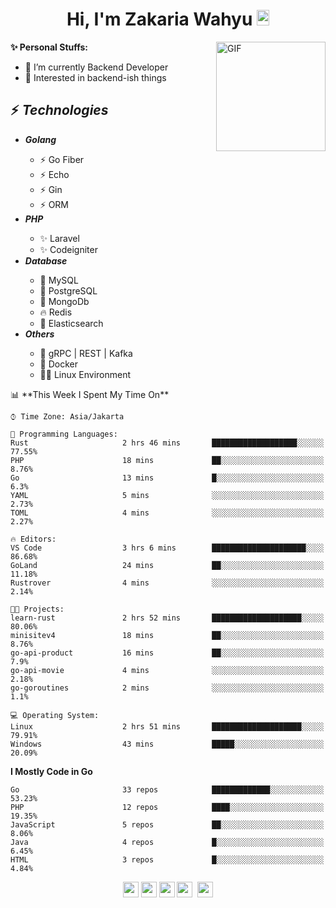 <h1 align="center">Hi, I'm Zakaria Wahyu <img src="https://github.com/TheDudeThatCode/TheDudeThatCode/blob/master/Assets/Hi.gif" width="20px" height="25px"></h1>

<img align="right" alt="GIF" height="175px" src="https://www.nayakapratama.co.id/wp-content/uploads/2019/07/Website-Maintenance.gif" />

**✨ Personal Stuffs:**
- 🔭 I’m currently Backend Developer
- 🌱 Interested in backend-ish things

<h2>⚡ <i>Technologies</i></h2>
<ul>
<li><strong><i>Golang</i></strong></li>
  <ul>
    <li>⚡ Go Fiber</li>
    <li>⚡ Echo</li>
    <li>⚡ Gin</li>
    <li>⚡ ORM</li>
  </ul>
<li><strong><i>PHP</i></strong></li>
  <ul>
    <li>✨ Laravel</li>
    <li>✨ Codeigniter</li>
  </ul>
<li><strong><i>Database</i></strong></li>
  <ul>
    <li>🐬 MySQL</li>
    <li>🐘 PostgreSQL</li>
    <li>🍃 MongoDb</li>
    <li>🔥 Redis</li>
    <li>🔎 Elasticsearch</li>
  </ul>
  <li><strong><i>Others</i></strong></li>
  <ul>
    <li>💫 gRPC | REST | Kafka</li>
    <li>🐳 Docker</li>
    <li>👨‍💻 Linux Environment</li>
  </ul>
</ul>
<!--START_SECTION:waka-->
📊 **This Week I Spent My Time On** 

```text
⌚︎ Time Zone: Asia/Jakarta

💬 Programming Languages: 
Rust                     2 hrs 46 mins       ███████████████████░░░░░░   77.55% 
PHP                      18 mins             ██░░░░░░░░░░░░░░░░░░░░░░░   8.76% 
Go                       13 mins             █░░░░░░░░░░░░░░░░░░░░░░░░   6.3% 
YAML                     5 mins              ░░░░░░░░░░░░░░░░░░░░░░░░░   2.73% 
TOML                     4 mins              ░░░░░░░░░░░░░░░░░░░░░░░░░   2.27%

🔥 Editors: 
VS Code                  3 hrs 6 mins        █████████████████████░░░░   86.68% 
GoLand                   24 mins             ██░░░░░░░░░░░░░░░░░░░░░░░   11.18% 
Rustrover                4 mins              ░░░░░░░░░░░░░░░░░░░░░░░░░   2.14%

🐱‍💻 Projects: 
learn-rust               2 hrs 52 mins       ████████████████████░░░░░   80.06% 
minisitev4               18 mins             ██░░░░░░░░░░░░░░░░░░░░░░░   8.76% 
go-api-product           16 mins             ██░░░░░░░░░░░░░░░░░░░░░░░   7.9% 
go-api-movie             4 mins              ░░░░░░░░░░░░░░░░░░░░░░░░░   2.18% 
go-goroutines            2 mins              ░░░░░░░░░░░░░░░░░░░░░░░░░   1.1%

💻 Operating System: 
Linux                    2 hrs 51 mins       ████████████████████░░░░░   79.91% 
Windows                  43 mins             █████░░░░░░░░░░░░░░░░░░░░   20.09%

```

**I Mostly Code in Go** 

```text
Go                       33 repos            █████████████░░░░░░░░░░░░   53.23% 
PHP                      12 repos            ████░░░░░░░░░░░░░░░░░░░░░   19.35% 
JavaScript               5 repos             ██░░░░░░░░░░░░░░░░░░░░░░░   8.06% 
Java                     4 repos             █░░░░░░░░░░░░░░░░░░░░░░░░   6.45% 
HTML                     3 repos             █░░░░░░░░░░░░░░░░░░░░░░░░   4.84%

```



<!--END_SECTION:waka-->

<p align="center">
<a href="https://www.linkedin.com/in/zakariawahyu" target="_blank"><img src="https://img.shields.io/badge/linkedin-%230077B5.svg?&style=for-the-badge&logo=linkedin&logoColor=white" height=25></a>
<a href="https://medium.com/@zakariawahyu" target="_blank"><img src="https://img.shields.io/badge/Medium-12100E?style=for-the-badge&logo=medium&logoColor=white" height=25></a>
<a href="https://medium.com/@zakariawahyu" target="_blank"><img src="https://img.shields.io/badge/Portfolio-2300843e?style=for-the-badge&logo=About.me&logoColor=white" height=25></a>
<a href="https://www.twitter.com/_zakariawahyu" target="_blank"><img src="https://img.shields.io/badge/twitter-%231DA1F2.svg?&style=for-the-badge&logo=twitter&logoColor=white" height=25></a> 
<a href="https://www.instagram.com/_zakariawahyu" target="_blank"><img src="https://img.shields.io/badge/instagram-%23E4405F.svg?&style=for-the-badge&logo=instagram&logoColor=white" height=25></a>
